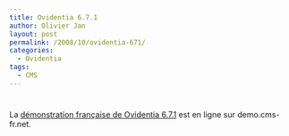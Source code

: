 ```yaml
---
title: Ovidentia 6.7.1
author: Olivier Jan
layout: post
permalink: /2008/10/ovidentia-671/
categories:
  - Ovidentia
tags:
  - CMS
---
```

# 

La [démonstration française de Ovidentia 6.7.1][1] est en ligne sur demo.cms-fr.net.

 [1]: /demo/ovidentia